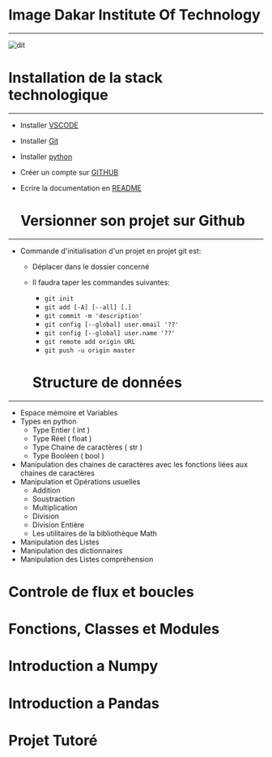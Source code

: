 # Image Dakar Institute Of Technology
___

![dit](https://dit.sn/wp-content/uploads/2019/03/Logo.png)

# Installation de la stack technologique
___

* Installer [VSCODE](https://code.visualstudio.com/)
* Installer [Git](https://git-scm.com/downloads)
* Installer [python](https://www.python.org/downloads/)
* Créer un compte sur [GITHUB](https://github.com/signup)
* Ecrire la documentation en [README](https://www.markdownguide.org/basic-syntax)


	# Versionner son projet sur Github
___

* Commande d'initialisation d'un projet en projet git est: 
  * Déplacer dans le dossier concerné
  * Il faudra taper les commandes suivantes:
    * <code>git init</code>
    * <code>git add [-A] [--all] [.]</code>
    * <code>git commit -m 'description'</code>
    * <code>git config [--global] user.email '??'</code>
    * <code>git config [--global] user.name '??'</code>
    * <code>git remote add origin URL </code>
    * <code>git push -u origin master</code>


	# Structure de données
___

* Espace mémoire et Variables
* Types en python
  * Type Entier ( int )
  * Type Réel ( float )
  * Type Chaine de caractères ( str )
  * Type Booléen ( bool )
* Manipulation des chaines de caractères avec les fonctions liées aux chaines de caractères
* Manipulation et Opérations usuelles
  * Addition
  * Soustraction
  * Multiplication
  * Division
  * Division Entière
  * Les utilitaires de la bibliothèque Math
* Manipulation des Listes
* Manipulation des dictionnaires
* Manipulation des Listes compréhension

 
# Controle de flux et boucles
# Fonctions, Classes et Modules
# Introduction a Numpy
# Introduction a Pandas
# Projet Tutoré	